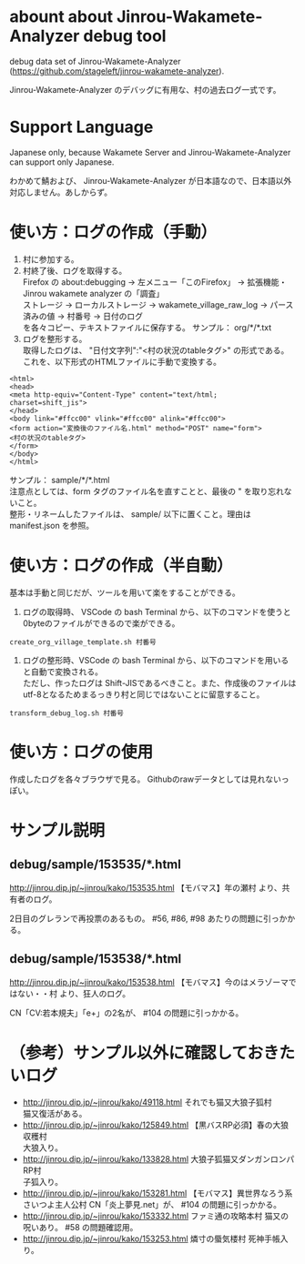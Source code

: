 # abount about Jinrou-Wakamete-Analyzer debug tool

debug data set of Jinrou-Wakamete-Analyzer (https://github.com/stageleft/jinrou-wakamete-analyzer).

Jinrou-Wakamete-Analyzer のデバッグに有用な、村の過去ログ一式です。

# Support Language

Japanese only, because Wakamete Server and Jinrou-Wakamete-Analyzer can support only Japanese.

わかめて鯖および、 Jinrou-Wakamete-Analyzer が日本語なので、日本語以外対応しません。あしからず。

# 使い方：ログの作成（手動）

1. 村に参加する。
1. 村終了後、ログを取得する。   
   Firefox の about:debugging → 左メニュー「このFirefox」 → 拡張機能・Jinrou wakamete analyzer の「調査」   
   ストレージ → ローカルストレージ → wakamete_village_raw_log → パース済みの値 → 村番号 → 日付のログ   
   を各々コピー、テキストファイルに保存する。
   サンプル： org/\*/\*.txt
1.  ログを整形する。   
   取得したログは、 "日付文字列":"<村の状況のtableタグ>" の形式である。これを、以下形式のHTMLファイルに手動で変換する。
```
<html>
<head>
<meta http-equiv="Content-Type" content="text/html; charset=shift_jis">
</head>
<body link="#ffcc00" vlink="#ffcc00" alink="#ffcc00">
<form action="変換後のファイル名.html" method="POST" name="form">
<村の状況のtableタグ>
</form>
</body>
</html>
```   
   サンプル： sample/\*/\*.html   
   注意点としては、form タグのファイル名を直すことと、最後の " を取り忘れないこと。   
   整形・リネームしたファイルは、 sample/ 以下に置くこと。理由は manifest.json を参照。

# 使い方：ログの作成（半自動）

基本は手動と同じだが、ツールを用いて楽をすることができる。
1. ログの取得時、 VSCode の bash Terminal から、以下のコマンドを使うと0byteのファイルができるので楽ができる。   
```
create_org_village_template.sh 村番号
```
1. ログの整形時、VSCode の bash Terminal から、以下のコマンドを用いると自動で変換される。   
   ただし、作ったログは Shift-JISであるべきこと。また、作成後のファイルはutf-8となるためまるっきり村と同じではないことに留意すること。   
```
transform_debug_log.sh 村番号
```

# 使い方：ログの使用

   作成したログを各々ブラウザで見る。
   Githubのrawデータとしては見れないっぽい。

# サンプル説明

## debug/sample/153535/\*.html

http://jinrou.dip.jp/~jinrou/kako/153535.html 【モバマス】年の瀬村 より、共有者のログ。

2日目のグレランで再投票のあるもの。 #56, #86, #98 あたりの問題に引っかかる。

## debug/sample/153538/\*.html

http://jinrou.dip.jp/~jinrou/kako/153538.html 【モバマス】今のはメラゾーマではない・・村 より、狂人のログ。

CN「CV:若本規夫」「e+」の2名が、 #104 の問題に引っかかる。

# （参考）サンプル以外に確認しておきたいログ

* http://jinrou.dip.jp/~jinrou/kako/49118.html それでも猫又大狼子狐村   
  猫又復活がある。
* http://jinrou.dip.jp/~jinrou/kako/125849.html 【黒バスRP必須】春の大狼収穫村   
  大狼入り。
* http://jinrou.dip.jp/~jinrou/kako/133828.html 大狼子狐猫又ダンガンロンパRP村   
  子狐入り。
* http://jinrou.dip.jp/~jinrou/kako/153281.html 【モバマス】異世界なろう系さいつよ主人公村
  CN「炎上夢見.net」が、 #104 の問題に引っかかる。
* http://jinrou.dip.jp/~jinrou/kako/153332.html ファミ通の攻略本村
  猫又の呪いあり。 #58 の問題確認用。
* http://jinrou.dip.jp/~jinrou/kako/153253.html 燐寸の蜃気楼村
  死神手帳入り。